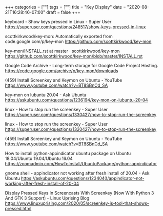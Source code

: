 +++
categories = [""]
tags = [""]
title = "Key Display"
date = "2020-08-21T16:28:46-07:00"
draft = false
+++

keyboard - Show keys pressed in Linux - Super User
https://superuser.com/questions/248517/show-keys-pressed-in-linux

scottkirkwood/key-mon: Automatically exported from code.google.com/p/key-mon
https://github.com/scottkirkwood/key-mon

key-mon/INSTALL.rst at master · scottkirkwood/key-mon
https://github.com/scottkirkwood/key-mon/blob/master/INSTALL.rst

Google Code Archive - Long-term storage for Google Code Project Hosting.
https://code.google.com/archive/p/key-mon/downloads

(459) Install Screenkey and Keymon on Ubuntu - YouTube
https://www.youtube.com/watch?v=BT8SBnCd_SA

key-mon on lubuntu 20.04 - Ask Ubuntu
https://askubuntu.com/questions/1236194/key-mon-on-lubuntu-20-04

linux - How to stop run the screenkey - Super User
https://superuser.com/questions/1330427/how-to-stop-run-the-screenkey

linux - How to stop run the screenkey - Super User
https://superuser.com/questions/1330427/how-to-stop-run-the-screenkey

(459) Install Screenkey and Keymon on Ubuntu - YouTube
https://www.youtube.com/watch?v=BT8SBnCd_SA

How to install python-appindicator ubuntu package on Ubuntu 18.04/Ubuntu 19.04/Ubuntu 16.04
https://zoomadmin.com/HowToInstall/UbuntuPackage/python-appindicator

gnome shell - appindicator not working after fresh install of 20.04 - Ask Ubuntu
https://askubuntu.com/questions/1234040/appindicator-not-working-after-fresh-install-of-20-04

Display Pressed Keys In Screencasts With Screenkey (Now With Python 3 And GTK 3 Support) - Linux Uprising Blog
https://www.linuxuprising.com/2020/05/screenkey-is-tool-that-shows-pressed.html

